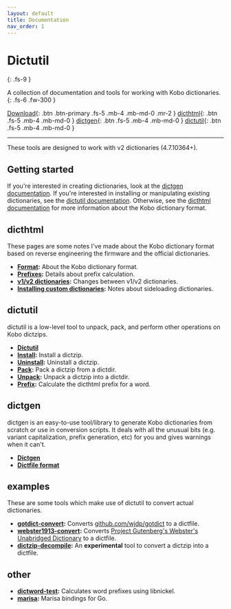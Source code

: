```yaml
---
layout: default
title: Documentation
nav_order: 1
---
```


# Dictutil
{: .fs-9 }

A collection of documentation and tools for working with Kobo dictionaries.
{: .fs-6 .fw-300 }

[Download](https://github.com/geek1011/dictutil/releases){: .btn .btn-primary .fs-5 .mb-4 .mb-md-0 .mr-2 } [dicthtml](./dicthtml){: .btn .fs-5 .mb-4 .mb-md-0 } [dictgen](./dictgen){: .btn .fs-5 .mb-4 .mb-md-0 } [dictutil](./dictutil){: .btn .fs-5 .mb-4 .mb-md-0 }

---

These tools are designed to work with v2 dictionaries (4.7.10364+).

## Getting started
If you're interested in creating dictionaries, look at the [dictgen documentation](./dictgen). If you're interested in installing or manipulating existing dictionaries, see the [dictutil documentation](./dictutil). Otherwise, see the [dicthtml documentation](./dicthtml) for more information about the Kobo dictionary format.

## dicthtml
These pages are some notes I've made about the Kobo dictionary format based on reverse engineering the firmware and the official dictionaries.

- **[Format](./dicthtml/format):** About the Kobo dictionary format.
- **[Prefixes](./dicthtml/prefixes):** Details about prefix calculation.
- **[v1/v2 dictionaries](./dicthtml/v1v2):** Changes between v1/v2 dictionaries.
- **[Installing custom dictionaries](./dicthtml/install):** Notes about sideloading dictionaries.

## dictutil
dictutil is a low-level tool to unpack, pack, and perform other operations on Kobo dictzips.

- **[Dictutil](./dictutil)**
- **[Install](./dictutil/install):** Install a dictzip.
- **[Uninstall](./dictutil/uninstall):** Uninstall a dictzip.
- **[Pack](./dictutil/pack):** Pack a dictzip from a dictdir.
- **[Unpack](./dictutil/unpack):** Unpack a dictzip into a dictdir.
- **[Prefix](./dictutil/prefix):** Calculate the dicthtml prefix for a word.

## dictgen
dictgen is an easy-to-use tool/library to generate Kobo dictionaries from scratch or use in conversion scripts. It deals with all the unusual bits (e.g. variant capitalization, prefix generation, etc) for you and gives warnings when it can't.

- **[Dictgen](./dictgen#usage)**
- **[Dictfile format](./dictgen#dictfile-format)**

## examples
These are some tools which make use of dictutil to convert actual dictionaries.

- **[gotdict-convert](./examples/gotdict-convert):** Converts [github.com/wjdp/gotdict](https://github.com/wjdp/gotdict) to a dictfile.
- **[webster1913-convert](./examples/webster1913-convert):** Converts [Project Gutenberg's Webster's Unabridged Dictionary](http://www.gutenberg.org/ebooks/29765.txt.utf-8) to a dictfile.
- **[dictzip-decompile](./examples/dictzip-decompile):** An **experimental** tool to convert a dictzip into a dictfile.

## other

- **[dictword-test](https://github.com/geek1011/kobo-mods/tree/master/dictword-test):** Calculates word prefixes using libnickel.
- **[marisa](https://github.com/geek1011/dictutil/tree/master/marisa):** Marisa bindings for Go.
